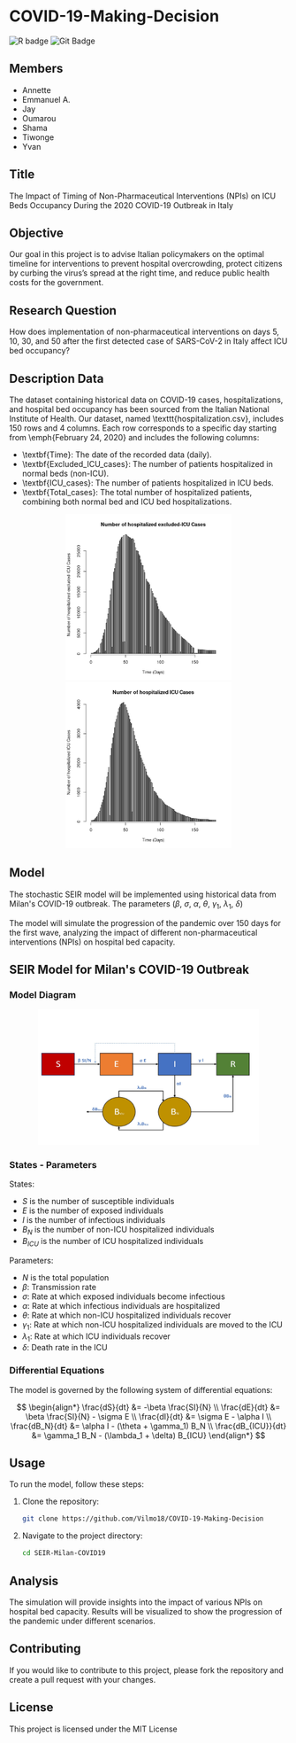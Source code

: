 # COVID-19-Making-Decision

![R badge](https://img.shields.io/badge/R-276DC3?style=for-the-badge&logo=r&logoColor=white)
![Git Badge](https://img.shields.io/badge/-Git-blue?style=flat&logo=Git&logoColor=white)

## Members

- Annette 
- Emmanuel A.
- Jay 
- Oumarou 
- Shama  
- Tiwonge
- Yvan 

## Title

The Impact of Timing of Non-Pharmaceutical Interventions (NPIs) on ICU Beds Occupancy During the 2020 COVID-19 Outbreak in Italy

## Objective

Our goal in this project is to advise Italian policymakers on the optimal timeline for interventions to prevent hospital
overcrowding, protect citizens by curbing the virus’s spread at the right time, and reduce public health costs for the government.

## Research Question
How does implementation of non-pharmaceutical interventions on days 5, 10, 30, and 50 after the first detected case of SARS-CoV-2 in Italy affect ICU bed occupancy?

## Description Data

The dataset containing historical data on COVID-19 cases, hospitalizations, and hospital bed occupancy has been sourced from the Italian National Institute of Health. Our dataset, named \texttt{hospitalization.csv}, includes 150 rows and 4 columns. Each row corresponds to a specific day starting from \emph{February 24, 2020} and includes the following columns:

- \textbf{Time}: The date of the recorded data (daily).
- \textbf{Excluded\_ICU\_cases}: The number of patients hospitalized in normal beds (non-ICU).
- \textbf{ICU\_cases}: The number of patients hospitalized in ICU beds.
- \textbf{Total\_cases}: The total number of hospitalized patients, combining both normal bed and ICU bed hospitalizations.


<p align="center">
  <img src="images/excluded_icu.png" alt="non icu" width="300"/>
  <img src="images/icu.png" alt="icu" width="300"/>
</p>

## Model

The stochastic SEIR model will be implemented using historical data from Milan's COVID-19 outbreak. The parameters ($\beta$, $\sigma$, $\alpha$, $\theta$, $\gamma_1$, $\lambda_1$, $\delta$)


The model will simulate the progression of the pandemic over 150 days for the first wave, analyzing the impact of different non-pharmaceutical interventions (NPIs) on hospital bed capacity.


## SEIR Model for Milan's COVID-19 Outbreak

### Model Diagram

<!-- ![Model Diagram](images/Model%20diagram.jpg) -->

<p align="center">
  <img src="images/Model diagram.jpg" alt="model" width="400"/>
</p>


### States - Parameters

States:
- $S$ is the number of susceptible individuals
- $E$ is the number of exposed individuals
- $I$ is the number of infectious individuals
- $B_N$ is the number of non-ICU hospitalized individuals
- $B_{ICU}$ is the number of ICU hospitalized individuals

Parameters:
- $N$ is the total population
- $\beta$: Transmission rate
- $\sigma$: Rate at which exposed individuals become infectious
- $\alpha$: Rate at which infectious individuals are hospitalized
- $\theta$: Rate at which non-ICU hospitalized individuals recover
- $\gamma_1$: Rate at which non-ICU hospitalized individuals are moved to the ICU
- $\lambda_1$: Rate at which ICU individuals recover
- $\delta$: Death rate in the ICU



### Differential Equations

The model is governed by the following system of differential equations:

$$
\begin{align*}
\frac{dS}{dt} &= -\beta \frac{SI}{N} \\
\frac{dE}{dt} &= \beta \frac{SI}{N} - \sigma E \\
\frac{dI}{dt} &= \sigma E - \alpha I \\
\frac{dB_N}{dt} &= \alpha I - (\theta + \gamma_1) B_N \\
\frac{dB_{ICU}}{dt} &= \gamma_1 B_N - (\lambda_1 + \delta) B_{ICU}
\end{align*}
$$



## Usage

To run the model, follow these steps:

1. Clone the repository:
    ```bash
    git clone https://github.com/Vilmo18/COVID-19-Making-Decision
    ```
2. Navigate to the project directory:
    ```bash
    cd SEIR-Milan-COVID19
    ```

## Analysis

The simulation will provide insights into the impact of various NPIs on hospital bed capacity. Results will be visualized to show the progression of the pandemic under different scenarios.

## Contributing

If you would like to contribute to this project, please fork the repository and create a pull request with your changes.

## License

This project is licensed under the MIT License 



